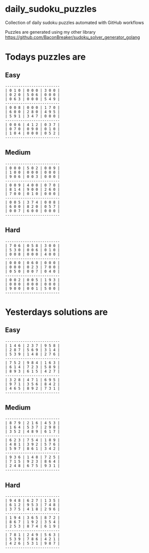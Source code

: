 
# daily_sudoku_puzzles 

Collection of daily sudoku puzzles automated with GitHub workflows 

Puzzles are generated using my other library https://github.com/BaconBreaker/sudoku_solver_generator_golang 
 

# Todays puzzles are 

## Easy 

```
-------------------------
| 0 1 0 | 0 0 0 | 3 0 0 | 
| 0 2 0 | 5 0 6 | 0 0 0 | 
| 0 6 3 | 0 0 0 | 5 4 9 | 
-------------------------
| 0 0 8 | 0 0 0 | 1 7 0 | 
| 6 0 0 | 2 8 0 | 4 9 5 | 
| 5 9 1 | 3 4 7 | 0 0 0 | 
-------------------------
| 0 0 6 | 4 1 2 | 0 3 7 | 
| 0 7 0 | 0 9 0 | 0 1 0 | 
| 1 0 4 | 0 0 0 | 0 5 2 | 
-------------------------
```
## Medium 

```
-------------------------
| 0 0 0 | 5 0 2 | 0 0 9 | 
| 1 0 0 | 0 0 0 | 0 0 0 | 
| 9 0 6 | 0 0 3 | 0 0 0 | 
-------------------------
| 0 0 9 | 4 0 0 | 0 7 0 | 
| 8 1 4 | 9 0 0 | 2 6 0 | 
| 7 0 0 | 0 1 0 | 0 0 0 | 
-------------------------
| 0 0 5 | 3 7 4 | 0 0 8 | 
| 6 0 0 | 8 2 0 | 0 5 7 | 
| 0 0 7 | 6 0 0 | 0 0 0 | 
-------------------------
```
## Hard 

```
-------------------------
| 7 0 6 | 0 5 8 | 3 0 0 | 
| 5 3 0 | 0 0 6 | 0 1 0 | 
| 0 0 8 | 0 0 0 | 4 0 0 | 
-------------------------
| 0 0 0 | 0 6 0 | 0 0 0 | 
| 0 0 0 | 0 2 3 | 7 0 0 | 
| 0 5 0 | 0 0 7 | 0 4 0 | 
-------------------------
| 0 0 2 | 0 0 5 | 1 9 3 | 
| 0 0 0 | 0 0 0 | 0 0 0 | 
| 9 0 0 | 0 0 1 | 5 0 0 | 
-------------------------
```
# Yesterdays solutions are 

## Easy 

```
-------------------------
| 1 4 6 | 2 3 7 | 9 5 8 | 
| 2 8 7 | 5 6 9 | 3 1 4 | 
| 5 3 9 | 1 4 8 | 2 7 6 | 
-------------------------
| 7 5 2 | 9 8 4 | 1 6 3 | 
| 6 1 4 | 7 2 3 | 5 8 9 | 
| 8 9 3 | 6 1 5 | 4 2 7 | 
-------------------------
| 3 2 8 | 4 7 1 | 6 9 5 | 
| 9 7 1 | 3 5 6 | 8 4 2 | 
| 4 6 5 | 8 9 2 | 7 3 1 | 
-------------------------
```
## Medium 

```
-------------------------
| 8 7 9 | 2 1 6 | 4 5 3 | 
| 1 6 4 | 5 3 7 | 2 9 8 | 
| 3 5 2 | 4 8 9 | 6 1 7 | 
-------------------------
| 6 2 3 | 7 5 4 | 1 8 9 | 
| 4 8 1 | 3 9 2 | 5 7 6 | 
| 5 9 7 | 8 6 1 | 3 4 2 | 
-------------------------
| 9 3 6 | 1 4 8 | 7 2 5 | 
| 7 1 5 | 9 2 3 | 8 6 4 | 
| 2 4 8 | 6 7 5 | 9 3 1 | 
-------------------------
```
## Hard 

```
-------------------------
| 9 4 8 | 6 2 7 | 1 3 5 | 
| 6 1 2 | 9 5 3 | 7 4 8 | 
| 3 7 5 | 4 1 8 | 2 9 6 | 
-------------------------
| 1 9 4 | 3 6 5 | 8 7 2 | 
| 8 6 7 | 1 9 2 | 3 5 4 | 
| 2 5 3 | 8 7 4 | 6 1 9 | 
-------------------------
| 7 8 1 | 2 4 9 | 5 6 3 | 
| 5 3 9 | 7 8 6 | 4 2 1 | 
| 4 2 6 | 5 3 1 | 9 8 7 | 
-------------------------
```

